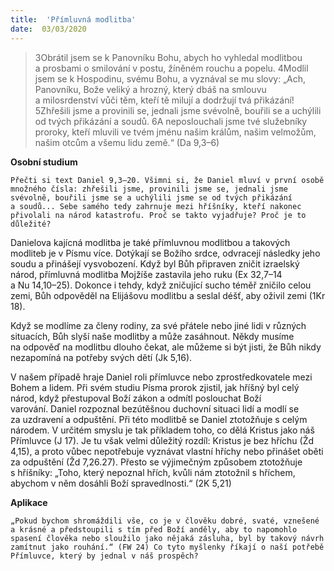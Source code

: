 ```yaml
---
title:  'Přímluvná modlitba'
date:  03/03/2020
---
```


> <p></p>
> 3Obrátil jsem se k Panovníku Bohu, abych ho vyhledal modlitbou a prosbami o smilování v postu, žíněném rouchu a popelu. 4Modlil jsem se k Hospodinu, svému Bohu, a vyznával se mu slovy: „Ach, Panovníku, Bože veliký a hrozný, který dbáš na smlouvu a milosrdenství vůči těm, kteří tě milují a dodržují tvá přikázání! 5Zhřešili jsme a provinili se, jednali jsme svévolně, bouřili se a uchýlili od tvých přikázání a soudů. 6A neposlouchali jsme tvé služebníky proroky, kteří mluvili ve tvém jménu našim králům, našim velmožům, našim otcům a všemu lidu země.“ (Da 9,3–6)

**Osobní studium**

`Přečti si text Daniel 9,3–20. Všimni si, že Daniel mluví v první osobě množného čísla: zhřešili jsme, provinili jsme se, jednali jsme svévolně, bouřili jsme se a uchýlili jsme se od tvých přikázání a soudů... Sebe samého tedy zahrnuje mezi hříšníky, kteří nakonec přivolali na národ katastrofu. Proč se takto vyjadřuje? Proč je to důležité?`

Danielova kajícná modlitba je také pří­mluv­nou modlitbou a takových modliteb je v Písmu více. Dotýkají se Božího srdce, odvracejí následky jeho soudu a přinášejí vysvobození. Když byl Bůh připraven zničit izraelský národ, přímluvná modlitba Mojžíše zastavila jeho ruku (Ex 32,7–14 a Nu 14,10–25). Dokonce i tehdy, když zničující sucho téměř zničilo celou zemi, Bůh odpověděl na Elijášovu modlitbu a seslal déšť, aby oživil zemi (1Kr 18).

Když se modlíme za členy rodiny, za své přátele nebo jiné lidi v různých situacích, Bůh slyší naše modlitby a může zasáhnout. Někdy musíme na odpověď na modlitbu dlouho čekat, ale můžeme si být jisti, že Bůh nikdy nezapomíná na potřeby svých dětí (Jk 5,16).

V našem případě hraje Daniel roli přímluvce nebo zprostředkovatele mezi Bohem a lidem. Při svém studiu Písma prorok zjistil, jak hříšný byl celý národ, když přestupoval Boží zákon a odmítl poslouchat Boží varování. Daniel rozpoznal bezútěšnou duchovní situaci lidí a modlí se za uzdravení a odpuštění. Při této modlitbě se Daniel ztotožňuje s celým národem. V určitém smyslu je tak příkladem toho, co dělá Kristus jako náš Přímluvce (J 17). Je tu však velmi důležitý rozdíl: Kristus je bez hříchu (Žd 4,15), a proto vůbec nepotřebuje vyznávat vlastní hříchy nebo přinášet oběti za odpuštění (Žd 7,26.27). Přesto se výjimečným způsobem ztotožňuje s hříšníky: „Toho, který nepoznal hřích, kvůli nám ztotožnil s hříchem, abychom v něm dosáhli Boží spravedlnosti.“ (2K 5,21)

**Aplikace**

`„Pokud bychom shromáždili vše, co je v člověku dobré, svaté, vznešené a krásné a předstoupili s tím před Boží anděly, aby to napomohlo spasení člověka nebo sloužilo jako nějaká zásluha, byl by takový návrh zamítnut jako rouhání.“ (FW 24) Co tyto myšlenky říkají o naší potřebě Přímluvce, který by jednal v náš prospěch?`